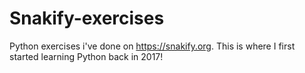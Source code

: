 # Snakify-exercises
Python exercises i've done on https://snakify.org. This is where I first started learning Python back in 2017!
